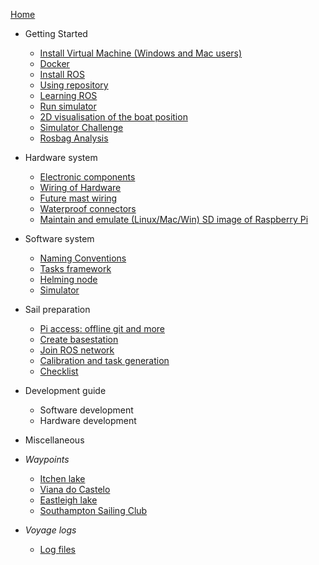 [Home](https://github.com/Maritime-Robotics-Student-Society/sailing-robot/wiki)
* Getting Started
    * [Install Virtual Machine (Windows and Mac users)](Virtual-Machine-for-Windows-Mac-users)
    * [Docker](Docker)
    * [Install ROS](Install-of-ROS)
    * [Using repository](Using-the-repository)
    * [Learning ROS](Learning-ROS)
    * [Run simulator](Simulator)
    * [2D visualisation of the boat position](2D-plot-of-the-boat)
    * [Simulator Challenge](Simulator-challenge)
    * [Rosbag Analysis](ROS-bag-analysis)

* Hardware system
    * [Electronic components](Electronic-hardware-list)
    * [Wiring of Hardware](Schematic-diagram)
    * [Future mast wiring](Future-mast-wiring)
    * [Waterproof connectors](Hardware-inventory)
    * [Maintain and emulate (Linux/Mac/Win) SD image of Raspberry Pi](Maintain-and-emulate-(Linux-Mac-Win)-SD-image-with-Raspbian-ROS)


* Software system
    * [Naming Conventions](Naming-conventions)
    * [Tasks framework](Tasks-framework)
    * [Helming node](Helming-node)
    * [Simulator](Simulator)

* Sail preparation 
    * [Pi access: offline git and more](https://github.com/Maritime-Robotics-Student-Society/sailing-robot/wiki/Pi-access:-offline-Git-and-more)
    * [Create basestation](Share-wifi-connection)
    * [Join ROS network](Join-ROS-network)
    * [Calibration and task generation](Utility-scripts)
    * [Checklist](Checklists) 
 

* Development guide
    * Software development
    * Hardware development
 
* Miscellaneous
 
 * *Waypoints*
   * [Itchen lake](Itchen-Lake-Water-Test)
   * [Viana do Castelo](Viana-do-Castelo-Coordinates)
   * [Eastleigh lake](Eastleigh-Lake-water-test)
   * [Southampton Sailing Club](Sailing-Club-water-test)

 * *Voyage logs*
    * [Log files](ROS-bags)
